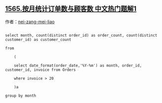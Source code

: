 ## [1565.按月统计订单数与顾客数 中文热门题解1](https://leetcode.cn/problems/unique-orders-and-customers-per-month/solutions/100000/meng-xin-jie-fa-data_format-by-nei-zang-mei-liao)

作者：[nei-zang-mei-liao](https://leetcode.cn/u/nei-zang-mei-liao)
```
select month, count(distinct order_id) as order_count, count(distinct customer_id) as customer_count
from
    (
    select date_format(order_date,'%Y-%m') as month, order_id, customer_id, invoice from Orders
    where invoice > 20
    )a
group by month
```

